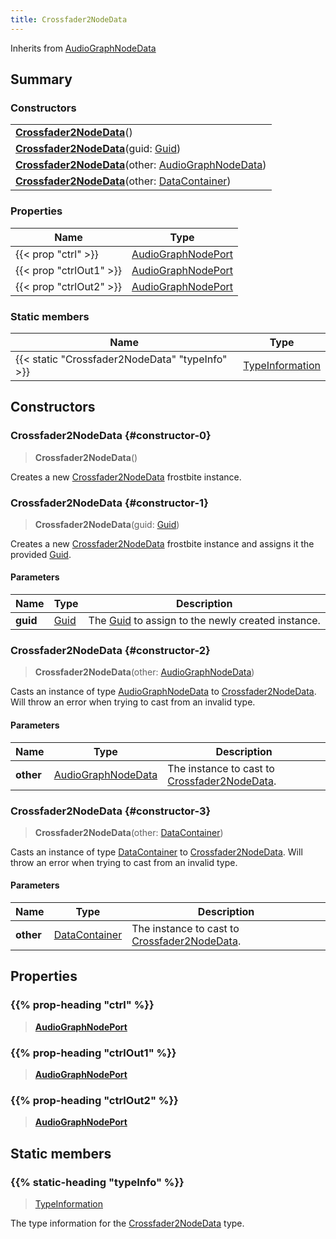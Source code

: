 ```yaml
---
title: Crossfader2NodeData
---
```


Inherits from 
[AudioGraphNodeData](/vext/ref/fb/audiographnodedata)

## Summary
### Constructors
| |
| ----------- |
| **[Crossfader2NodeData](#constructor-0)**() |
| **[Crossfader2NodeData](#constructor-1)**(guid: [Guid](/vext/ref/shared/class/guid)) |
| **[Crossfader2NodeData](#constructor-2)**(other: [AudioGraphNodeData](/vext/ref/fb/audiographnodedata)) |
| **[Crossfader2NodeData](#constructor-3)**(other: [DataContainer](/vext/ref/shared/class/datacontainer)) |

### Properties
| Name | Type |
| ---- | ---- |
| {{< prop "ctrl" >}} | [AudioGraphNodePort](/vext/ref/fb/audiographnodeport) |
| {{< prop "ctrlOut1" >}} | [AudioGraphNodePort](/vext/ref/fb/audiographnodeport) |
| {{< prop "ctrlOut2" >}} | [AudioGraphNodePort](/vext/ref/fb/audiographnodeport) |

### Static members
| Name | Type |
| ---- | ---- |
| {{< static "Crossfader2NodeData" "typeInfo" >}} | [TypeInformation](/vext/ref/shared/class/typeinformation) |

## Constructors
### Crossfader2NodeData {#constructor-0}
> **Crossfader2NodeData**()

Creates a new [Crossfader2NodeData](/vext/ref/fb/crossfader2nodedata) frostbite instance.

### Crossfader2NodeData {#constructor-1}
> **Crossfader2NodeData**(guid: [Guid](/vext/ref/shared/class/guid))

Creates a new [Crossfader2NodeData](/vext/ref/fb/crossfader2nodedata) frostbite instance and assigns it the provided [Guid](/vext/ref/shared/class/guid).

#### Parameters
| Name | Type | Description |
| ---- | ---- | ----------- |
| **guid** | [Guid](/vext/ref/shared/class/guid) | The [Guid](/vext/ref/shared/class/guid) to assign to the newly created instance. |

### Crossfader2NodeData {#constructor-2}
> **Crossfader2NodeData**(other: [AudioGraphNodeData](/vext/ref/fb/audiographnodedata))

Casts an instance of type [AudioGraphNodeData](/vext/ref/fb/audiographnodedata) to [Crossfader2NodeData](/vext/ref/fb/crossfader2nodedata). Will throw an error when trying to cast from an invalid type.

#### Parameters
| Name | Type | Description |
| ---- | ---- | ----------- |
| **other** | [AudioGraphNodeData](/vext/ref/fb/audiographnodedata) | The instance to cast to [Crossfader2NodeData](/vext/ref/fb/crossfader2nodedata). |

### Crossfader2NodeData {#constructor-3}
> **Crossfader2NodeData**(other: [DataContainer](/vext/ref/shared/class/datacontainer))

Casts an instance of type [DataContainer](/vext/ref/shared/class/datacontainer) to [Crossfader2NodeData](/vext/ref/fb/crossfader2nodedata). Will throw an error when trying to cast from an invalid type.

#### Parameters
| Name | Type | Description |
| ---- | ---- | ----------- |
| **other** | [DataContainer](/vext/ref/shared/class/datacontainer) | The instance to cast to [Crossfader2NodeData](/vext/ref/fb/crossfader2nodedata). |

## Properties
### {{% prop-heading "ctrl" %}}
> **[AudioGraphNodePort](/vext/ref/fb/audiographnodeport)**

### {{% prop-heading "ctrlOut1" %}}
> **[AudioGraphNodePort](/vext/ref/fb/audiographnodeport)**

### {{% prop-heading "ctrlOut2" %}}
> **[AudioGraphNodePort](/vext/ref/fb/audiographnodeport)**

## Static members
### {{% static-heading "typeInfo" %}}
> [TypeInformation](/vext/ref/shared/class/typeinformation)

The type information for the [Crossfader2NodeData](/vext/ref/fb/crossfader2nodedata) type.

